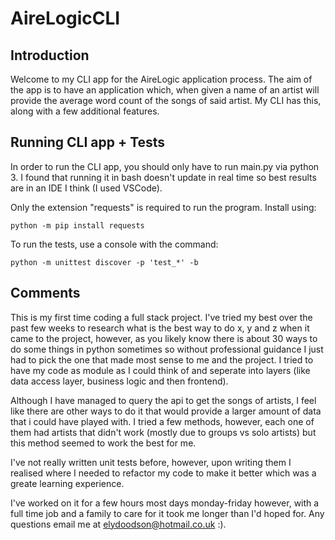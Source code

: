 # AireLogicCLI
## Introduction
Welcome to my CLI app for the AireLogic application process.
The aim of the app is to have an application which, when given a name of an artist will provide the average word count of the songs of said artist.
My CLI has this, along with a few additional features.

## Running CLI app + Tests
In order to run the CLI app, you should only have to run main.py via python 3.
I found that running it in bash doesn't update in real time so best results are in an IDE I think (I used VSCode).

Only the extension "requests" is required to run the program.
Install using:

`python -m pip install requests`

To run the tests, use a console with the command: 

`python -m unittest discover -p 'test_*' -b`

## Comments
This is my first time coding a full stack project. I've tried my best over the past few weeks to research what is the best way to do x, y and z when it came to the project, however, as you likely know there is about 30 ways to do some things in python sometimes so without professional guidance I just had to pick the one that made most sense to me and the project.
I tried to have my code as module as I could think of and seperate into layers (like data access layer, business logic and then frontend).

Although I have managed to query the api to get the songs of artists, I feel like there are other ways to do it that would provide a larger amount of data that i could have played with.
I tried a few methods, however, each one of them had artists that didn't work (mostly due to groups vs solo artists) but this method seemed to work the best for me.

I've not really written unit tests before, however, upon writing them I realised where I needed to refactor my code to make it better which was a greate learning experience.  

I've worked on it for a few hours most days monday-friday however, with a full time job and a family to care for it took me longer than I'd hoped for.
Any questions email me at elydoodson@hotmail.co.uk :).
